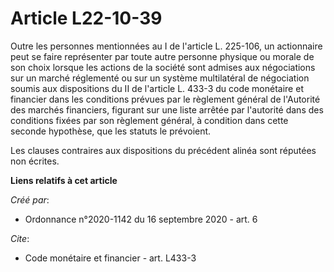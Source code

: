 # Article L22-10-39

Outre les personnes mentionnées au I de l'article L. 225-106, un actionnaire peut se faire représenter par toute autre
personne physique ou morale de son choix lorsque les actions de la société sont admises aux négociations sur un marché
réglementé ou sur un système multilatéral de négociation soumis aux dispositions du II de l'article L. 433-3 du code
monétaire et financier dans les conditions prévues par le règlement général de l'Autorité des marchés financiers, figurant
sur une liste arrêtée par l'autorité dans des conditions fixées par son règlement général, à condition dans cette seconde
hypothèse, que les statuts le prévoient.

Les clauses contraires aux dispositions du précédent alinéa sont réputées non écrites.

**Liens relatifs à cet article**

_Créé par_:

  - Ordonnance n°2020-1142 du 16 septembre 2020 - art. 6

_Cite_:

  - Code monétaire et financier - art. L433-3
